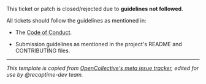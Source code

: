 This ticket or patch is closed/rejected due to **guidelines not followed**. 

All tickets should follow the guidelines as mentioned in: 

- The [Code of Conduct](https://github.com/opencollective/opencollective/blob/main/CODE_OF_CONDUCT.md).

- Submission guidelines as mentioned in the project's README and CONTRIBUTING files.

---

_This template is copied from [OpenCollective's meta issue tracker](https://github.com/opencollective/opencollective/blob/main/.github/MAINTAINER_REPLY_TEMPLATES/GUIDELINES_NOT_FOLLOWED.md), edited for use by @recaptime-dev team._